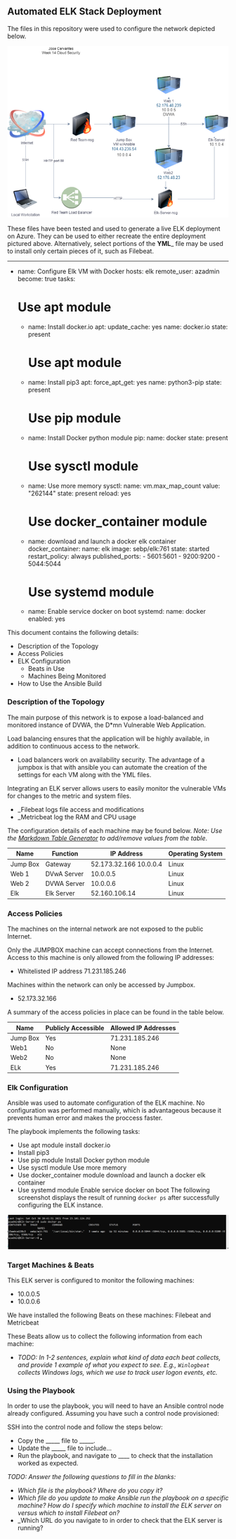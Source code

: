 ## Automated ELK Stack Deployment

The files in this repository were used to configure the network depicted below.

![diagram](Diagrams/CloudNetwork.png)


These files have been tested and used to generate a live ELK deployment on Azure. They can be used to either recreate the entire deployment pictured above. Alternatively, select portions of the __YML___ file may be used to install only certain pieces of it, such as Filebeat.

  - ---
- name: Configure Elk VM with Docker
  hosts: elk
  remote_user: azadmin
  become: true
  tasks:
    # Use apt module
    - name: Install docker.io
      apt:
        update_cache: yes
        name: docker.io
        state: present

      # Use apt module
    - name: Install pip3
      apt:
        force_apt_get: yes
        name: python3-pip
        state: present

      # Use pip module
    - name: Install Docker python module
      pip:
        name: docker
        state: present

      # Use sysctl module
    - name: Use more memory
      sysctl:
        name: vm.max_map_count
        value: "262144"
        state: present
        reload: yes

      # Use docker_container module
    - name: download and launch a docker elk container
      docker_container:
        name: elk
        image: sebp/elk:761
        state: started
        restart_policy: always
        published_ports:
          - 5601:5601
          - 9200:9200
          - 5044:5044

      # Use systemd module
    - name: Enable service docker on boot
      systemd:
        name: docker
        enabled: yes

This document contains the following details:
- Description of the Topology
- Access Policies
- ELK Configuration
  - Beats in Use
  - Machines Being Monitored
- How to Use the Ansible Build


### Description of the Topology

The main purpose of this network is to expose a load-balanced and monitored instance of DVWA, the D*mn Vulnerable Web Application.

Load balancing ensures that the application will be highly available, in addition to continuous access to the network.
- Load balancers work on availability security. The advantage of a jumpbox is that with ansible you can automate the creation of the settings for each VM along with the YML files.

Integrating an ELK server allows users to easily monitor the vulnerable VMs for changes to the metric and system files.
- _Filebeat logs file access and modifications
- _Metricbeat log the RAM and CPU usage

The configuration details of each machine may be found below.
_Note: Use the [Markdown Table Generator](http://www.tablesgenerator.com/markdown_tables) to add/remove values from the table_.

| Name     | Function | IP Address | Operating System |
|----------|----------|------------|------------------|
| Jump Box | Gateway  |52.173.32.166 10.0.0.4| Linux            |
| Web 1    | DVwA Server         |     10.0.0.5       |          Linux        |
| Web 2   |     DVWA Server     |       10.0.0.6     |    Linux              |
| Elk      |     Elk Server     |     52.160.106.14       |        Linux          |

### Access Policies

The machines on the internal network are not exposed to the public Internet. 

Only the JUMPBOX machine can accept connections from the Internet. Access to this machine is only allowed from the following IP addresses:
- Whitelisted IP address 71.231.185.246

Machines within the network can only be accessed by Jumpbox.
-  52.173.32.166

A summary of the access policies in place can be found in the table below.

| Name     | Publicly Accessible | Allowed IP Addresses |
|----------|---------------------|----------------------|
| Jump Box | Yes           |  71.231.185.246   |
|    Web1      |   No                  |       None               |
|       Web2   |  No                   |   None                   |
|    ELk      |    Yes         |     71.231.185.246   |
### Elk Configuration

Ansible was used to automate configuration of the ELK machine. No configuration was performed manually, which is advantageous because it prevents human error and makes the proccess faster.

The playbook implements the following tasks:
- Use apt module install docker.io
- Install pip3
- Use pip module Install Docker python module
-  Use sysctl module Use more memory
-   Use docker_container module download and launch a docker elk container
-    Use systemd module Enable service docker on boot
The following screenshot displays the result of running `docker ps` after successfully configuring the ELK instance.

![docker ps output](Diagrams/Elk.png)

### Target Machines & Beats
This ELK server is configured to monitor the following machines:
- 10.0.0.5
- 10.0.0.6

We have installed the following Beats on these machines: Filebeat and Metricbeat

These Beats allow us to collect the following information from each machine:
- _TODO: In 1-2 sentences, explain what kind of data each beat collects, and provide 1 example of what you expect to see. E.g., `Winlogbeat` collects Windows logs, which we use to track user logon events, etc._

### Using the Playbook
In order to use the playbook, you will need to have an Ansible control node already configured. Assuming you have such a control node provisioned: 

SSH into the control node and follow the steps below:
- Copy the _____ file to _____.
- Update the _____ file to include...
- Run the playbook, and navigate to ____ to check that the installation worked as expected.

_TODO: Answer the following questions to fill in the blanks:_
- _Which file is the playbook? Where do you copy it?_
- _Which file do you update to make Ansible run the playbook on a specific machine? How do I specify which machine to install the ELK server on versus which to install Filebeat on?_
- _Which URL do you navigate to in order to check that the ELK server is running?
